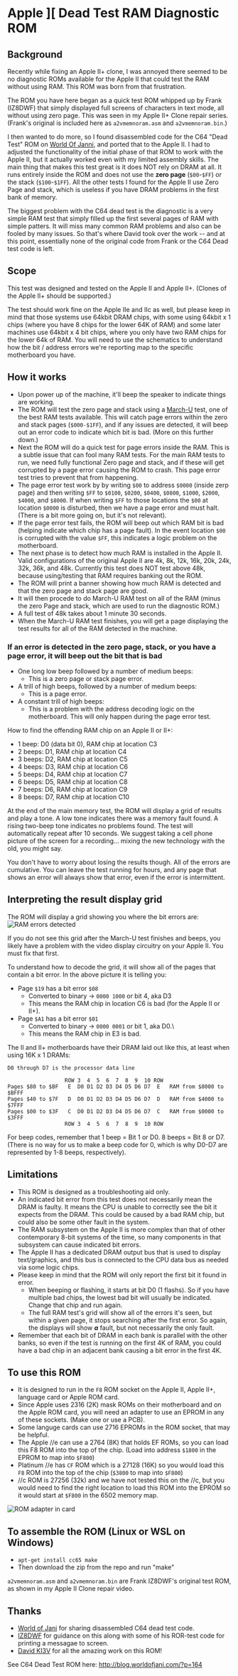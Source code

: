 # Apple ][ Dead Test RAM Diagnostic ROM

## Background
Recently while fixing an Apple II+ clone, I was annoyed there seemed to be no diagnostic ROMs available for the Apple II that could test the RAM without using RAM. This ROM was born from that frustration.

The ROM you have here began as a quick test ROM whipped up by Frank (IZ8DWF) that simply displayed full screens of characters in text mode, all without using zero page. This was seen in my Apple II+ Clone repair series.  (Frank's original is included here as `a2vmemnoram.asm` and `a2vmemnoram.bin`.)

I then wanted to do more, so I found disassembled code for the C64 "Dead Test" ROM on [World Of Janni](https://blog.worldofjani.com/?p=164), and ported that to the Apple II. I had to adjusted the functionality of the initial phase of that ROM to work with the Apple II, but it actually worked even with my  limited assembly skills. The main thing that makes this test great is it does NOT rely on DRAM at all. It runs entirely inside the ROM and does not use the **zero page** (`$00`-`$FF`) or the stack (`$100`-`$1FF`). All the other tests I found for the Apple II use Zero Page and stack, which is useless if you have DRAM problems in the first bank of memory.

The biggest problem with the C64 dead test is the diagnostic is a very simple RAM test that simply filled up the first several pages of RAM with simple patters. It will miss many common RAM problems and also can be fooled by many issues. So that's where David took over the work -- and at this point, essentially none of the original code from Frank or the C64 Dead test code is left.

## Scope
This test was designed and tested on the Apple II and Apple II+. (Clones of the Apple II+ should be supported.) 

The test should work fine on the Apple IIe and IIc as well, but please keep in mind that those systems use 64kbit DRAM chips, with some using 64kbit x 1 chips (where you have 8 chips for the lower 64K of RAM) and some later machines use 64kbit x 4 bit chips, where you only have two RAM chips for the lower 64k of RAM. You will need to use the schematics to understand how the bit / address errors we're reporting map to the specific motherboard you have.

## How it works

* Upon power up of the machine, it'll beep the speaker to indicate things are working.
* The ROM will test the zero page and stack using a [March-U](https://www.researchgate.net/profile/Georgi-Gaydadjiev/publication/3349024_March_U_A_test_for_unlinked_memory_faults/links/00b495294fc58a4b87000000/March-U-A-test-for-unlinked-memory-faults.pdf) test, one of the best RAM tests available. This will catch page errors within the zero and stack pages (`$000-$1FF`), and if any issues are detected, it will beep out an error code to indicate which bit is bad. (More on this further down.)
* Next the ROM will do a quick test for page errors inside the RAM. This is a subtle issue that can fool many RAM tests. For the main RAM tests to run, we need fully functional Zero page and stack, and if these will get corrupted by a page error causing the ROM to crash.  This page error test tries to prevent that from happening.
* The page error test work by by writing `$00` to address `$0000` (inside zerp page) and then writing `$FF` to `$0100`, `$0200`, `$0400`, `$0800`, `$1000`, `$2000`, `$4000`, and `$8000`. If when writing `$FF` to those locations the `$00` at location `$0000` is disturbed, then we have a page error and must halt. (There is a bit more going on, but it's not relevant).
* If the page error test fails, the ROM will beep out which RAM bit is bad (helping indicate which chip has a page fault).  In the event location `$00` is corrupted with the value `$FF`, this indicates a logic problem on the motherboard.
* The next phase is to detect how much RAM is installed in the Apple II. Valid configurations of the original Apple II are 4k, 8k, 12k, 16k, 20k, 24k, 32k, 36k, and 48k. Currently this test does NOT test above 48k, because using/testing that RAM requires banking out the ROM.
* The ROM will print a banner showing how much RAM is detected and that the zero page and stack page are good.
* It will then procede to do March-U RAM test on all of the RAM (minus the zero Page and stack, which are used to run the diagnostic ROM.)
* A full test of 48k takes about 1 minute 30 seconds.
* When the March-U RAM test finishes, you will get a page displaying the test results for all of the RAM detected in the machine.

### If an error is detected in the zero page, stack, or you have a page error, it will beep out the bit that is bad

* One long low beep followed by a number of medium beeps:
  * This is a zero page or stack page error.
* A trill of high beeps, followed by a number of medium beeps:
  * This is a page error.
* A constant trill of high beeps:
  * This is a problem with the address decoding logic on the motherboard.  This will only happen during the page error test.

How to find the offending RAM chip on an Apple II or II+:

* 1 beep: D0 (data bit 0), RAM chip at location C3
* 2 beeps: D1, RAM chip at location C4
* 3 beeps: D2, RAM chip at location C5
* 4 beeps: D3, RAM chip at location C6
* 5 beeps: D4, RAM chip at location C7
* 6 beeps: D5, RAM chip at location C8
* 7 beeps: D6, RAM chip at location C9
* 8 beeps: D7, RAM chip at location C10

At the end of the main memory test, the ROM will display a grid of results and play a tone.  A low tone indicates there was a memory fault found.  A rising two-beep tone indicates no problems found.  The test will automatically repeat after 10 seconds.  We suggest taking a cell phone picture of the screen for a recording... mixing the new technology with the old, you might say.

You don't have to worry about losing the results though.  All of the errors are cumulative.  You can leave the test running for hours, and any page that shows an error will always show that error, even if the error is intermittent.

## Interpreting the result display grid
The ROM will display a grid showing you where the bit errors are:
![RAM errors detected](https://github.com/misterblack1/appleII_deadtest/blob/main/pictures/grid%20errors.jpg?raw=true)

If you do not see this grid after the March-U test finishes and beeps, you likely have a problem with the video display circuitry on your Apple II. You must fix that first.

To understand how to decode the grid, it will show all of the pages that contain a bit error. In the above picture it is telling you:

* Page `$19` has a bit error `$08`
  * Converted to binary -> `0000 1000` or bit 4, aka D3
  * This means the RAM chip in location C6 is bad (for the Apple II or II+).
* Page `$A1` has a bit error `$01`
  * Converted to binary -> `0000 0001` or bit 1, aka D0.\
  * This means the RAM chip in E3 is bad.

The II and II+ motherboards have their DRAM laid out like this, at least when using 16K&nbsp;x&nbsp;1 DRAMs:

```
D0 through D7 is the processor data line

                  ROW 3  4  5  6  7  8  9  10 ROW
Pages $80 to $BF   E  D0 D1 D2 D3 D4 D5 D6 D7  E   RAM from $8000 to $BFFF
Pages $40 to $7F   D  D0 D1 D2 D3 D4 D5 D6 D7  D   RAM from $4000 to $7FFF
Pages $00 to $3F   C  D0 D1 D2 D3 D4 D5 D6 D7  C   RAM from $0000 to $3FFF 
                  ROW 3  4  5  6  7  8  9  10 ROW
```
For beep codes, remember that 1 beep = Bit 1 or D0. 8 beeps = Bit 8 or D7. (There is no way for us to make a beep code for 0, which is why D0-D7 are represented by 1-8 beeps, respectively).

## Limitations

* This ROM is designed as a troubleshooting aid only.
* An indicated bit error from this test does not necessarily mean the DRAM is faulty. It means the CPU is unable to correctly see the bit it expects from the DRAM. This could be caused by a bad RAM chip, but could also be some other fault in the system.
* The RAM subsystem on the Apple II is more complex than that of other contemporary 8-bit systems of the time, so many components in that subsystem can cause indicated bit errors.
* The Apple II has a dedicated DRAM output bus that is used to display text/graphics, and this bus is connected to the CPU data bus as needed via some logic chips.
* Please keep in mind that the ROM will only report the first bit it found in error.
  * When beeping or flashing, it starts at bit D0 (1 flashs). So if you have multiple bad chips, the lowest bad bit will usually be indicated. Change that chip and run again.
  * The full RAM test's grid will show all of the errors it's seen, but within a given page, it stops searching after the first error.  So again, the displays will show ***a*** fault, but not necessarily the only fault.
* Remember that each bit of DRAM in each bank is parallel with the other banks, so even if the test is running on the first 4K of RAM, you could have a bad chip in an adjacent bank causing a bit error in the first 4K.

## To use this ROM

* It is designed to run in the `F8` ROM socket on the Apple II, Apple II+, language card or Apple ROM card.
* Since Apple uses 2316 (2K) mask ROMs on their motherboard and on the Apple ROM card, you will need an adapter to use an EPROM in any of these sockets. (Make one or use a PCB).
* Some languge cards can use 2716 EPROMs in the ROM socket, that may be helpful.
* The Apple //e can use a 2764 (8K) that holds EF ROMs, so you can load this F8 ROM into the top of the chip. (Load into address `$1800` in the EPROM to map into `$F800`)
* Platinum //e has `CF` ROM which is a 27128 (16K) so you would load this `F8` ROM into the top of the chip (`$3800` to map into `$F800`)
* //c ROM is 27256 (32k) and we have not tested this on the //c, but you would need to find the right location to load this ROM into the EPROM so it would start at `$F800` in the 6502 memory map.

![ROM adapter in card](https://github.com/misterblack1/appleII_deadtest/blob/main/pictures/Screen%20Shot%202023-08-27%20at%207.45.43%20PM.png?raw=true)

## To assemble the ROM (Linux or WSL on Windows)

* `apt-get install cc65 make`
* Then download the zip from the repo and run "make"

`a2vmemnoram.asm` and `a2vmemnoram.bin` are Frank IZ8DWF's original test ROM, as shown in my Apple II Clone repair video.

## Thanks

* [World of Jani](https://blog.worldofjani.com) for sharing disassembled C64 dead test code.
* [IZ8DWF](https://www.youtube.com/@iz8dwf) for guidance on this along with some of his ROR-test code for printing a messagae to screen.
* [David KI3V](https://github.com/ki3v) for all the amazing work on this ROM!

See C64 Dead Test ROM here: http://blog.worldofjani.com/?p=164
